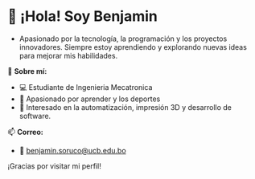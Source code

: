 # 👋 ¡Hola! Soy Benjamin 
 - Apasionado por la tecnología, la programación y los proyectos innovadores. 
   Siempre estoy aprendiendo y explorando nuevas ideas para mejorar mis habilidades.  

🌟 **Sobre mí:**  
- 💻 Estudiante de Ingenieria Mecatronica 
- 🎯 Apasionado por aprender y los deportes  
- 🔗 Interesado en la automatización, impresión 3D y desarrollo de software.
  
📫 **Correo:**  
- 📧 benjamin.soruco@ucb.edu.bo

¡Gracias por visitar mi perfil! 
